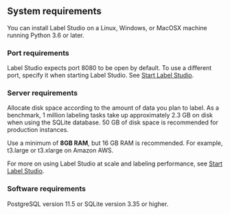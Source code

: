 ## System requirements

You can install Label Studio on a Linux, Windows, or MacOSX machine running Python 3.6 or later.

### Port requirements

Label Studio expects port 8080 to be open by default. To use a different port, specify it when starting Label Studio. See [Start Label Studio](start.html). 

### Server requirements

Allocate disk space according to the amount of data you plan to label. As a benchmark, 1 million labeling tasks take up approximately 2.3 GB on disk when using the SQLite database. 50 GB of disk space is recommended for production instances. 

Use a minimum of **8GB RAM**, but 16 GB RAM is recommended. For example, t3.large or t3.xlarge on Amazon AWS.

For more on using Label Studio at scale and labeling performance, see [Start Label Studio](start.html).

### Software requirements

PostgreSQL version 11.5 or SQLite version 3.35 or higher.